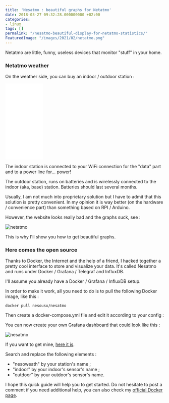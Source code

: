 ```yaml
---
title: 'Nesatmo : beautiful graphs for Netatmo'
date: 2018-03-27 09:32:28.000000000 +02:00
categories:
- linux
tags: []
permalink: "/nesatmo-beautiful-display-for-netatmo-statistics/"
FeaturedImage: "/images/2021/02/netatmo.png"
---
```

Netatmo are little, funny, useless devices that monitor "stuff" in your home.

### Netatmo weather

On the weather side, you can buy an indoor / outdoor station :

<iframe style="width: 120px; height: 240px;" src="//ws-na.amazon-adsystem.com/widgets/q?ServiceVersion=20070822&amp;OneJS=1&amp;Operation=GetAdHtml&amp;MarketPlace=US&amp;source=ac&amp;ref=qf_sp_asin_til&amp;ad_type=product_link&amp;tracking_id=kodi-xbmc-20&amp;marketplace=amazon&amp;region=US&amp;placement=B0095HVAKS&amp;asins=B0095HVAKS&amp;linkId=a9a64629f351d03cf319db92e732ec92&amp;show_border=false&amp;link_opens_in_new_window=false&amp;price_color=333333&amp;title_color=0066c0&amp;bg_color=ffffff" frameborder="0" marginwidth="0" marginheight="0" scrolling="no"><br>
</iframe>

The indoor station is connected to your WiFi connection for the "data" part and to a power line for... power!

The outdoor station, runs on batteries and is wirelessly connected to the indoor (aka, base) station. Batteries should last several months.

Usually, I am not much into proprietary solution but I have to admit that this solution is pretty convenient. In my opinion it is way better (on the hardware / convenience part) than something based on RPI / Arduino.

However, the website looks really bad and the graphs suck, see :

![netatmo](/images/2018/03/netatmo-1024x671.png)

This is why I'll show you how to get beautiful graphs.

### Here comes the open source

Thanks to Docker, the Internet and the help of a friend, I hacked together a pretty cool interface to store and visualize your data. It's called Nesatmo and runs under Docker / Grafana / Telegraf and InfluxDB.

I'll assume you already have a Docker / Grafana / InfluxDB setup.

In order to make it work, all you need to do is to pull the following Docker image, like this :

`docker pull nesousx/nesatmo`

Then create a docker-compose.yml file and edit it according to your config :

<script src="https://gist.github.com/Nesousx/fc6967ce7e3ff88e757a6152fd079bbf.js"></script>

You can now create your own Grafana dashboard that could look like this :

![nesatmo](/images/2018/03/nesatmo-1024x542.png)

If you want to get mine, [here it is](https://gist.github.com/Nesousx/3941d33ee6c2282c29fa70e69c54fb1f).

Search and replace the following elements :

- "nesoweath" by your station's name ;
- "indoor" by your indoor's sensor's name ;
- "outdoor" by your outdoor's sensor's name.

I hope this quick guide will help you to get started. Do not hesitate to post a comment if you need additional help, you can also check my [official Docker page](https://hub.docker.com/r/nesousx/nesatmo/).

